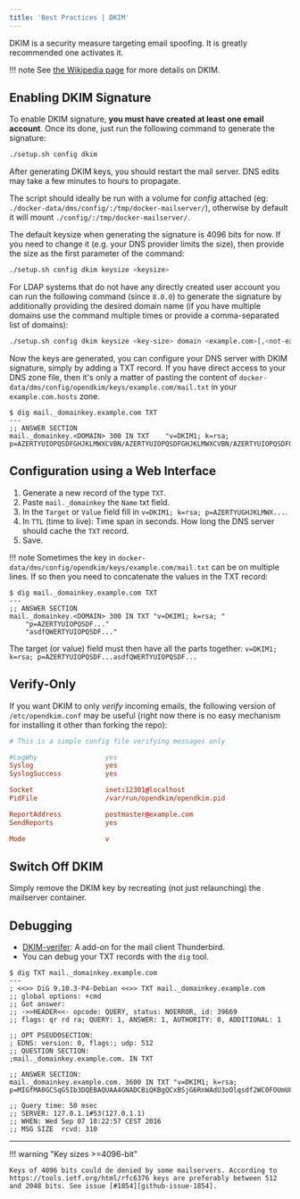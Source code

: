 ```yaml
---
title: 'Best Practices | DKIM'
---
```


DKIM is a security measure targeting email spoofing. It is greatly recommended one activates it.

!!! note
    See [the Wikipedia page](https://en.wikipedia.org/wiki/DomainKeys_Identified_Mail) for more details on DKIM.

## Enabling DKIM Signature

To enable DKIM signature, **you must have created at least one email account**. Once its done, just run the following command to generate the signature:

```sh
./setup.sh config dkim
```

After generating DKIM keys, you should restart the mail server. DNS edits may take a few minutes to hours to propagate.

The script should ideally be run with a volume for _config_ attached (eg: `./docker-data/dms/config/:/tmp/docker-mailserver/`), otherwise by default it will mount `./config/:/tmp/docker-mailserver/`.

The default keysize when generating the signature is 4096 bits for now. If you need to change it (e.g. your DNS provider limits the size), then provide the size as the first parameter of the command:

```sh
./setup.sh config dkim keysize <keysize>
```

For LDAP systems that do not have any directly created user account you can run the following command (since `8.0.0`) to generate the signature by additionally providing the desired domain name (if you have multiple domains use the command multiple times or provide a comma-separated list of domains):

```sh
./setup.sh config dkim keysize <key-size> domain <example.com>[,<not-example.com>]
```

Now the keys are generated, you can configure your DNS server with DKIM signature, simply by adding a TXT record. If you have direct access to your DNS zone file, then it's only a matter of pasting the content of `docker-data/dms/config/opendkim/keys/example.com/mail.txt` in your `example.com.hosts` zone.

```console
$ dig mail._domainkey.example.com TXT
---
;; ANSWER SECTION
mail._domainkey.<DOMAIN> 300 IN TXT    "v=DKIM1; k=rsa; p=AZERTYUIOPQSDFGHJKLMWXCVBN/AZERTYUIOPQSDFGHJKLMWXCVBN/AZERTYUIOPQSDFGHJKLMWXCVBN/AZERTYUIOPQSDFGHJKLMWXCVBN/AZERTYUIOPQSDFGHJKLMWXCVBN/AZERTYUIOPQSDFGHJKLMWXCVBN/AZERTYUIOPQSDFGHJKLMWXCVBN/AZERTYUIOPQSDFGHJKLMWXCVBN"
```

## Configuration using a Web Interface

1. Generate a new record of the type `TXT`.
2. Paste `mail._domainkey` the `Name` txt field.
3. In the `Target` or `Value` field fill in `v=DKIM1; k=rsa; p=AZERTYUGHJKLMWX...`.
4. In `TTL` (time to live): Time span in seconds. How long the DNS server should cache the `TXT` record.
5. Save.

!!! note
    Sometimes the key in `docker-data/dms/config/opendkim/keys/example.com/mail.txt` can be on multiple lines. If so then you need to concatenate the values in the TXT record:

```console
$ dig mail._domainkey.example.com TXT
---
;; ANSWER SECTION
mail._domainkey.<DOMAIN> 300 IN TXT "v=DKIM1; k=rsa; "
    "p=AZERTYUIOPQSDF..."
    "asdfQWERTYUIOPQSDF..."
```

The target (or value) field must then have all the parts together: `v=DKIM1; k=rsa; p=AZERTYUIOPQSDF...asdfQWERTYUIOPQSDF...`

## Verify-Only

If you want DKIM to only _verify_ incoming emails, the following version of `/etc/opendkim.conf` may be useful (right now there is no easy mechanism for installing it other than forking the repo):

```conf
# This is a simple config file verifying messages only

#LogWhy                 yes
Syslog                  yes
SyslogSuccess           yes

Socket                  inet:12301@localhost
PidFile                 /var/run/opendkim/opendkim.pid

ReportAddress           postmaster@example.com
SendReports             yes

Mode                    v
```

## Switch Off DKIM

Simply remove the DKIM key by recreating (not just relaunching) the mailserver container.

## Debugging

- [DKIM-verifer](https://addons.mozilla.org/en-US/thunderbird/addon/dkim-verifier): A add-on for the mail client Thunderbird.
- You can debug your TXT records with the `dig` tool.

```console
$ dig TXT mail._domainkey.example.com
---
; <<>> DiG 9.10.3-P4-Debian <<>> TXT mail._domainkey.example.com
;; global options: +cmd
;; Got answer:
;; ->>HEADER<<- opcode: QUERY, status: NOERROR, id: 39669
;; flags: qr rd ra; QUERY: 1, ANSWER: 1, AUTHORITY: 0, ADDITIONAL: 1

;; OPT PSEUDOSECTION:
; EDNS: version: 0, flags:; udp: 512
;; QUESTION SECTION:
;mail._domainkey.example.com. IN TXT

;; ANSWER SECTION:
mail._domainkey.example.com. 3600 IN TXT "v=DKIM1; k=rsa; p=MIGfMA0GCSqGSIb3DQEBAQUAA4GNADCBiQKBgQCxBSjG6RnWAdU3oOlqsdf2WC0FOUmU8uHVrzxPLW2R3yRBPGLrGO1++yy3tv6kMieWZwEBHVOdefM6uQOQsZ4brahu9lhG8sFLPX4MaKYN/NR6RK4gdjrZu+MYSdfk3THgSbNwIDAQAB"

;; Query time: 50 msec
;; SERVER: 127.0.1.1#53(127.0.1.1)
;; WHEN: Wed Sep 07 18:22:57 CEST 2016
;; MSG SIZE  rcvd: 310
```

---

!!! warning "Key sizes >=4096-bit"

    Keys of 4096 bits could de denied by some mailservers. According to https://tools.ietf.org/html/rfc6376 keys are preferably between 512 and 2048 bits. See issue [#1854][github-issue-1854].

[github-issue-1854]: https://github.com/docker-mailserver/docker-mailserver/issues/1854
